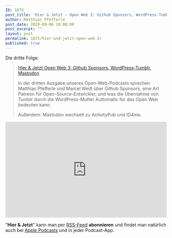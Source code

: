 ```yaml
---
ID: 1875
post_title: 'Hier & Jetzt – Open Web 3: Github Sponsors, WordPress-Tumblr, Mastodon'
author: Matthias Pfefferle
post_date: 2019-09-06 10:00:00
post_excerpt: ""
layout: post
permalink: 1875/hier-und-jetzt-open-web-3/
published: true
---
```


Die dritte Folge:

> [Hier & Jetzt Open Web 3: Github Sponsors, WordPress-Tumblr, Mastodon](http://neunetz.fm/hier-jetzt-open-web-3-github-sponsors-wordpress-tumblr-mastodon/)
>
> In der dritten Ausgabe unseres Open-Web-Podcasts sprechen Matthias Pfefferle und Marcel Weiß über Github Sponsors, eine Art Patreon für Open-Source-Entwickler, und was die Übernahme von Tumblr durch die WordPress-Mutter Auttomatic für das Open Web bedeuten kann.
>
> Außerdem: Mastodon wechselt zu ActivityPub und ID4me.

<iframe width="100%" height="300" scrolling="no" frameborder="no" allow="autoplay" src="https://w.soundcloud.com/player/?url=https%3A//api.soundcloud.com/tracks/677110734&color=%23ff5500&auto_play=false&hide_related=false&show_comments=true&show_user=true&show_reposts=false&show_teaser=true&visual=true"></iframe>

"**Hier & Jetzt**" kann man per [RSS-Feed](http://feed.neunetz.fm/huj) **abonnieren** und findet man natürlich auch bei [Apple Podcasts](https://itunes.apple.com/de/podcast/hier-jetzt/id937734214) und in jeder Podcast-App.